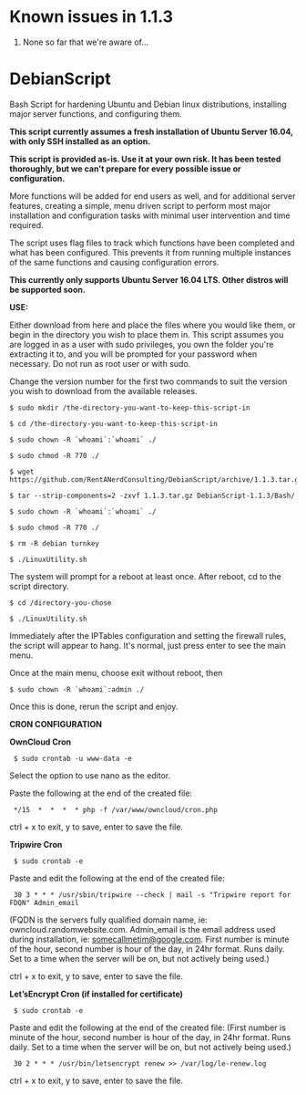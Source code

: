# **Known issues in 1.1.3**

1) None so far that we're aware of...


# DebianScript
Bash Script for hardening Ubuntu and Debian linux distributions, installing major server functions, and configuring them.

**This script currently assumes a fresh installation of Ubuntu Server 16.04, with only SSH installed as an option.**

**This script is provided as-is. Use it at your own risk. It has been tested thoroughly, but we can't
prepare for every possible issue or configuration.**

More functions will be added for end users as well, and for additional server features, creating a simple,
menu driven script to perform most major installation and configuration tasks with minimal user intervention and time required.

The script uses flag files to track which functions have been completed and what has been configured. 
This prevents it from running multiple instances of the same functions and causing configuration errors.

**This currently only supports Ubuntu Server 16.04 LTS. Other distros will be supported soon.**

**USE:**

Either download from here and place the files where you would like them, or begin in the directory you wish to place them in. 
This script assumes you are logged in as a user with sudo privileges, you own the folder you're extracting it to,
and you will be prompted for your password when necessary. Do not run as root user or with sudo.

Change the version number for the first two commands to suit the version you wish to download from the available releases.
  
```
$ sudo mkdir /the-directory-you-want-to-keep-this-script-in

$ cd /the-directory-you-want-to-keep-this-script-in

$ sudo chown -R `whoami`:`whoami` ./

$ sudo chmod -R 770 ./

$ wget https://github.com/RentANerdConsulting/DebianScript/archive/1.1.3.tar.gz

$ tar --strip-components=2 -zxvf 1.1.3.tar.gz DebianScript-1.1.3/Bash/

$ sudo chown -R `whoami`:`whoami` ./

$ sudo chmod -R 770 ./

$ rm -R debian turnkey

$ ./LinuxUtility.sh
```  
The system will prompt for a reboot at least once. After reboot, cd to the script directory.
```
$ cd /directory-you-chose
  
$ ./LinuxUtility.sh
```
Immediately after the IPTables configuration and setting the firewall rules, the script will appear to hang. It's normal, just press enter to see the main menu.
  
  
Once at the main menu, choose exit without reboot, then 
```
$ sudo chown -R `whoami`:admin ./
```
Once this is done, rerun the script and enjoy.
   
   
**CRON CONFIGURATION**
  
  
**OwnCloud Cron**
 ```
  $ sudo crontab -u www-data -e
 ```
  Select the option to use nano as the editor.
 
  Paste the following at the end of the created file:
 ```
  */15  *  *  *  * php -f /var/www/owncloud/cron.php
 ```
  ctrl + x to exit, y to save, enter to save the file.
 
 
**Tripwire Cron**
 ```
  $ sudo crontab -e
 ```
  Paste and edit the following at the end of the created file:
 ```
  30 3 * * * /usr/sbin/tripwire --check | mail -s "Tripwire report for FDQN" Admin_email
 ```  
 (FQDN is the servers fully qualified domain name, ie:  owncloud.randomwebsite.com. 
 Admin_email is the email address used during installation, ie: somecallmetim@google.com.
 First number is minute of the hour, second number is hour of the day, in 24hr format. Runs daily.
 Set to a time when the server will be on, but not actively being used.)
 
 ctrl + x to exit, y to save, enter to save the file.
 
 
**Let’sEncrypt Cron (if installed for certificate)**
 ```
  $ sudo crontab -e
 ```
  Paste and edit the following at the end of the created file:
  (First number is minute of the hour, second number is hour of the day, in 24hr format. Runs daily.
  Set to a time when the server will be on, but not actively being used.)
 ```
  30 2 * * * /usr/bin/letsencrypt renew >> /var/log/le-renew.log
 ```
  ctrl + x to exit, y to save, enter to save the file.
